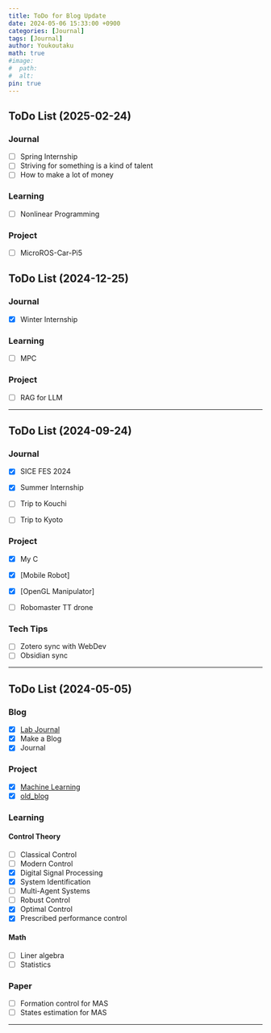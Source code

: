 ```yaml
---
title: ToDo for Blog Update
date: 2024-05-06 15:33:00 +0900
categories: [Journal]
tags: [Journal]
author: Youkoutaku
math: true
#image:
#  path:
#  alt:
pin: true
---
```


## ToDo List (2025-02-24)
### Journal
- [ ] Spring Internship
- [ ] Striving for something is a kind of talent
- [ ] How to make a lot of money

### Learning
- [ ] Nonlinear Programming

### Project
- [ ] MicroROS-Car-Pi5

## ToDo List (2024-12-25)
### Journal
- [x] Winter Internship

### Learning
- [ ] MPC

### Project
- [ ] RAG for LLM

---
## ToDo List (2024-09-24)

### Journal

- [x] SICE FES 2024
- [x] Summer Internship
- [ ] Trip to Kouchi
- [ ] Trip to Kyoto


### Project
- [x] My C
- [x] [Mobile Robot]
- [x] [OpenGL Manipulator]
- [ ] Robomaster TT drone


### Tech Tips
- [ ] Zotero sync with WebDev
- [ ] Obsidian sync

---

## ToDo List (2024-05-05)
### Blog

- [x] [Lab Journal](https://youkoutaku.notion.site/Lab-Journal-cde43795142d448ab96cb0233225cf6b?pvs=4)
- [x] Make a Blog
- [x] Journal

### Project

- [x] [Machine Learning](https://github.com/youkoutaku/Machine-Learning)
- [x] [old_blog](https://github.com/youkoutaku/youkoutaku_ole_blog)

### Learning

#### Control Theory

- [ ] Classical Control
- [ ] Modern Control
- [x] Digital Signal Processing
- [x] System Identification
- [ ] Multi-Agent Systems
- [ ] Robust Control
- [x] Optimal Control
- [x] Prescribed performance control

#### Math

- [ ] Liner algebra
- [ ] Statistics

### Paper

- [ ] Formation control for MAS
- [ ] States estimation for MAS

---
